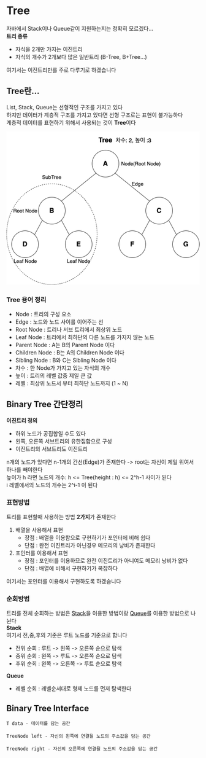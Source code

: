 # Tree
자바에서 Stack이나 Queue같이 지원하는지는 정확히 모르겠다...</br>
**트리 종류**
- 자식을 2개만 가지는 이진트리 
- 자식의 개수가 2개보다 많은 일반트리 (B-Tree, B+Tree...)

여기서는 이진트리만를 주로 다루기로 하겠습니다

## Tree란...
List, Stack, Queue는 선형적인 구조를 가지고 있다</br>
하지만 데이터가 계층적 구조를 가지고 있다면 선형 구조로는 표현이 불가능하다</br>
계층적 데이터를 표현하기 위해서 사용되는 것이 **Tree**이다

![Tree img](./img/Tree.png)

### Tree 용어 정리
- Node : 트리의 구성 요소
- Edge : 노드와 노드 사이를 이어주는 선
- Root Node : 트리나 서브 트리에서 최상위 노드
- Leaf Node : 트리에서 최하단의 다른 노드를 가지지 않는 노드
- Parent Node : A는 B의 Parent Node 이다
- Children Node : B는 A의 Children Node 이다
- Sibling Node : B와 C는 Sibling Node 이다
- 차수 : 한 Node가 가지고 있는 자식의 개수
- 높이 : 트리의 레벨 값중 제일 큰 값
- 레벨 : 최상위 노드서 부터 최하단 노드까지 (1 ~ N)

## Binary Tree 간단정리
**이진트리 정의**
- 하위 노드가 공집합일 수도 있다 
- 왼쪽, 오른쪽 서브트리의 유한집합으로 구성
- 이진트리의 서브트리도 이진트리

n개의 노드가 있다면 n-1개의 간선(Edge)가 존재한다
-> root는 자신이 제일 위여서 하나를 빼야한다</br>
높이가 h 라면 노드의 개수: h <= Tree(height : h) <= 2^h-1 사이가 된다</br>
i 레벨에서의 노드의 개수는 2^i-1 이 된다</br>

### 표현방법
트리를 표현할때 사용하는 방법 **2가지**가 존재한다
1. 배열을 사용해서 표현
   - 장점 : 배열을 이용함으로 구현하기가 포인터에 비해 쉽다
    - 단점 : 완전 이진트리가 아닌경우 메모리의 낭비가 존재한다
2. 포인터를 이용해서 표현
    - 장점 : 포인터를 이용하므로 완전 이진트리가 아니여도 메모리 낭비가 없다
    - 단점 : 배열에 비해서 구현하기가 복잡하다
    
여기서는 포인터를 이용해서 구현하도록 하겠습니다
    
### 순회방법
트리를 전체 순회하는 방법은 [Stack](../Stack/Readme.md)을 이용한 방법이랑
[Queue](../Queue/Readme.md)를 이용한 방법으로 나뉜다</br>
**Stack**</br>
여기서 전,중,후의 기준은 루트 노드를 기준으로 합니다
- 전위 순회 : 루트 -> 왼쪽 -> 오른쪽 순으로 탐색
- 중위 순회 : 왼쪽 -> 루트 -> 오른쪽 순으로 탐색
- 후위 순회 : 왼쪽 -> 오른쪽 -> 루트 순으로 탐색

**Queue**</br>
- 레벨 순회 : 레벨순서대로 형제 노드를 먼저 탐색한다

## Binary Tree Interface
~~~
T data - 데이터를 담는 공간

TreeNode left - 자신의 왼쪽에 연결될 노드의 주소값을 담는 공간

TreeNode right - 자신의 오른쪽에 연결될 노드의 주소값을 담는 공간
~~~

